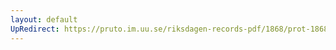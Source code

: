 ```yaml
---
layout: default
UpRedirect: https://pruto.im.uu.se/riksdagen-records-pdf/1868/prot-1868--ak--418/prot-1868--ak--418_050.pdf
---
```


